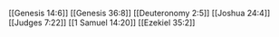 [[Genesis 14:6]]
[[Genesis 36:8]]
[[Deuteronomy 2:5]]
[[Joshua 24:4]]
[[Judges 7:22]]
[[1 Samuel 14:20]]
[[Ezekiel 35:2]]
